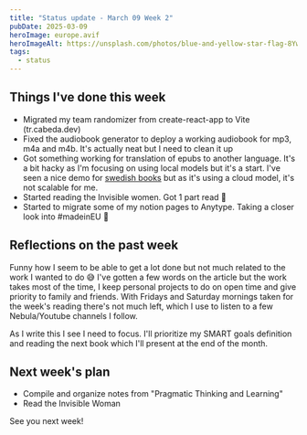 ```yaml
---
title: "Status update - March 09 Week 2"
pubDate: 2025-03-09
heroImage: europe.avif
heroImageAlt: https://unsplash.com/photos/blue-and-yellow-star-flag-8Yw6tsB8tnc
tags:
  - status
---
```


## Things I've done this week

- Migrated my team randomizer from create-react-app to Vite (tr.cabeda.dev)
- Fixed the audiobook generator to deploy a working audiobook for mp3, m4a and m4b. It's actually neat but I need to clean it up
- Got something working for translation of epubs to another language. It's a bit hacky as I'm focusing on using local models but it's a start. I've seen a nice demo for [swedish books](https://github.com/cubbK/ereader-swedish/tree/main/ereader) but as it's using a cloud model, it's not scalable for me.
- Started reading the Invisible women. Got 1 part read 💪
- Started to migrate some of my notion pages to Anytype. Taking a closer look into #madeinEU 👀

## Reflections on the past week

Funny how I seem to be able to get a lot done but not much related to the work I wanted to do 😅 I've gotten a few words on the article but the work takes most of the time, I keep personal projects to do on open time and give priority to family and friends. With Fridays and Saturday mornings taken for the week's reading there's not much left, which I use to listen to a few Nebula/Youtube channels I follow.

As I write this I see I need to focus. I'll prioritize my SMART goals definition and reading the next book which I'll present at the end of the month.

## Next week's plan

- Compile and organize notes from "Pragmatic Thinking and Learning"
- Read the Invisible Woman

See you next week!
